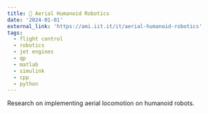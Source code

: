```yaml
---
title: 🤖 Aerial Humanoid Robotics
date: '2024-01-01'
external_link: 'https://ami.iit.it/it/aerial-humanoid-robotics' 
tags:
  - flight control
  - robotics
  - jet engines
  - qp
  - matlab
  - simulink
  - cpp
  - python
---
```


Research on implementing aerial locomotion on humanoid robots.

<!--more-->
